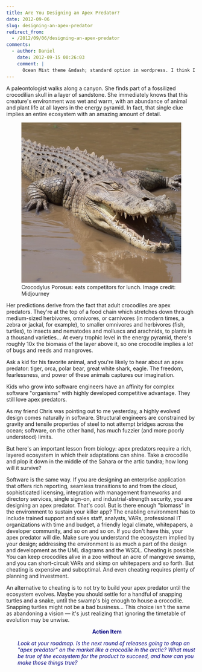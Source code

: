 ```yaml
---
title: Are You Designing an Apex Predator?
date: 2012-09-06
slug: designing-an-apex-predator
redirect_from:
  - /2012/09/06/designing-an-apex-predator
comments:
  - author: Daniel
    date: 2012-09-15 00:26:03
    comment: |
      Ocean Mist theme &mdash; standard option in wordpress. I think I customized css slightly and added a different header graphic. Everything else is out-of-the-box.
---
```

A paleontologist walks along a canyon. She finds part of a fossilized crocodilian skull in a layer of sandstone. She immediately knows that this creature's environment was wet and warm, with an abundance of animal and plant life at all layers in the energy pyramid. In fact, that single clue implies an entire ecosystem with an amazing amount of detail.


<figure><img src="assets/crocodile.jpg" /><figcaption>Crocodylus Porosus: eats competitors for lunch. Image credit: Midjourney</figcaption></figure>

Her predictions derive from the fact that adult crocodiles are apex predators. They're at the top of a food chain which stretches down through medium-sized herbivores, omnivores, or carnivores (in modern times, a zebra or jackal, for example), to smaller omnivores and herbivores (fish, turtles), to insects and nematodes and molluscs and arachnids, to plants in a thousand varieties... At every trophic level in the energy pyramid, there's roughly 10x the biomass of the layer above it, so one crocodile implies a <em>lot</em> of bugs and reeds and mangroves.

Ask a kid for his favorite animal, and you're likely to hear about an apex predator: tiger, orca, polar bear, great white shark, eagle. The freedom, fearlessness, and power of these animals captures our imagination.

Kids who grow into software engineers have an affinity for complex software "organisms" with highly developed competitive advantage. They still love apex predators.

As my friend Chris was pointing out to me yesterday, a highly evolved design comes naturally in software. Structural engineers are constrained by gravity and tensile properties of steel to not attempt bridges across the ocean; software, on the other hand, has much fuzzier (and more poorly understood) limits.

But here's an important lesson from biology: apex predators require a rich, layered ecosystem in which their adaptations can shine. Take a crocodile and plop it down in the middle of the Sahara or the artic tundra; how long will it survive?

Software is the same way. If you are designing an enterprise application that offers rich reporting, seamless transitions to and from the cloud, sophisticated licensing, integration with management frameworks and directory services, single sign-on, and industrial-strength security, you are designing an apex predator. That's cool. But is there enough "biomass" in the environment to sustain your killer app? The enabling environment has to include trained support and sales staff, analysts, VARs, professional IT organizations with time and budget, a friendly legal climate, whitepapers, a developer community, and so on and so on. If you don't have this, your apex predator will die. Make sure you understand the ecosystem implied by your design; addressing the environment is as much a part of the design and development as the UML diagrams and the WSDL.
Cheating is possible. You can keep crocodiles alive in a zoo without an acre of mangrove swamp, and you can short-circuit VARs and skimp on whitepapers and so forth. But cheating is expensive and suboptimal. And even cheating requires plenty of planning and investment.

An alternative to cheating is to not try to build your apex predator until the ecosystem evolves. Maybe you should settle for a handful of snapping turtles and a snake, until the swamp's big enough to house a crocodile. Snapping turtles might not be a bad business... This choice isn't the same as abandoning a vision &mdash; it's just realizing that ignoring the timetable of evolution may be unwise.

<p style="padding-left:30px;text-align:center;"><strong><span style="color:#000080;">Action Item</span></strong>
<p style="text-align:left;padding-left:30px;"><em><span style="color:#000080;">Look at your roadmap. Is the next round of releases going to drop an "apex predator" on the market like a crocodile in the arctic? What must be true of the ecosystem for the product to succeed, and how can you make those things true?</span></em>

